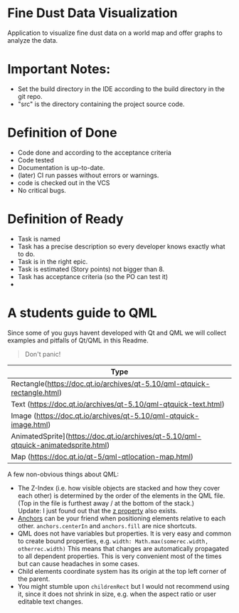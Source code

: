 # Fine Dust Data Visualization

Application to visualize fine dust data on a world map and offer graphs to analyze the data.


# __Important Notes:__

- Set the build directory in the IDE according to the build directory in the git repo.
- "src" is the directory containing the project source code. 


# Definition of Done

- Code done and according to the acceptance criteria
- Code tested 
- Documentation is up-to-date.
- (later) CI run passes without errors or warnings.
- code is checked out in the VCS
- No critical bugs.

# Definition of Ready

- Task is named
- Task has a precise description so every developer knows exactly what to do.
- Task is in the right epic.
- Task is estimated (Story points) not bigger than 8.
- Task has acceptance criteria (so the PO can test it)
- 



# A students guide to QML

Since some of you guys havent developed with Qt and QML we will collect examples and pitfalls of Qt/QML in this Readme. 

> Don't panic!

|  Type   |
|---------|
| Rectangle(https://doc.qt.io/archives/qt-5.10/qml-qtquick-rectangle.html) |
| Text (https://doc.qt.io/archives/qt-5.10/qml-qtquick-text.html)
| Image (https://doc.qt.io/archives/qt-5.10/qml-qtquick-image.html)
| AnimatedSprite](https://doc.qt.io/archives/qt-5.10/qml-qtquick-animatedsprite.html)
| Map (https://doc.qt.io/qt-5/qml-qtlocation-map.html)

A few non-obvious things about QML:

- The Z-Index (i.e. how visible objects are stacked and how they cover each other)
is determined by the order of the elements in the QML file. (Top in the file
is furthest away / at the bottom of the stack.) \
Update: I just found out that
the [z property](https://doc.qt.io/qt-5/qml-qtquick-item.html#z-prop) also exists.
- [Anchors](https://doc.qt.io/qt-5/qtquick-positioning-anchors.html) can be 
your friend when positioning elements relative to each other. `anchors.centerIn`
and `anchors.fill` are nice shortcuts.
- QML does not have variables but properties. It is very easy and common to
create bound properties, e.g. `width: Math.max(somerec.width, otherrec.width)`
This means that changes are 
automatically propagated to all dependent properties. This is very convenient
most of the times but can cause headaches in some cases.
- Child elements coordinate system has its origin at the top left corner of
the parent.
- You might stumble upon `childrenRect` but I would not recommend using it, 
since it does not shrink in size, e.g. when the aspect ratio or user editable
text changes.